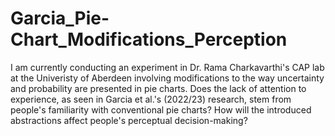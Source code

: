 # Garcia_Pie-Chart_Modifications_Perception
I am currently conducting an experiment in Dr. Rama Charkavarthi's CAP lab at the Univeristy of Aberdeen involving modifications to the way uncertainty and probability are presented in pie charts. Does the lack of attention to experience, as seen in Garcia et al.'s (2022/23) research, stem from people's familiarity with conventional pie charts? How will the introduced abstractions affect people's perceptual decision-making?
